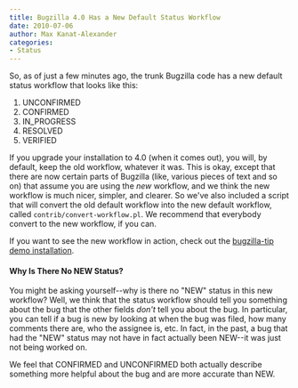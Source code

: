```yaml
---
title: Bugzilla 4.0 Has a New Default Status Workflow
date: 2010-07-06
author: Max Kanat-Alexander
categories:
- Status
---
```

So, as of just a few minutes ago, the trunk Bugzilla code has a new
default status workflow that looks like this:

1.  UNCONFIRMED
2.  CONFIRMED
3.  IN\_PROGRESS
4.  RESOLVED
5.  VERIFIED

If you upgrade your installation to 4.0 (when it comes out), you will,
by default, keep the old workflow, whatever it was. This is okay, except
that there are now certain parts of Bugzilla (like, various pieces of
text and so on) that assume you are using the *new* workflow, and we
think the new workflow is much nicer, simpler, and clearer. So we've
also included a script that will convert the old default workflow into
the new default workflow, called `contrib/convert-workflow.pl`.
We recommend that everybody convert to the new workflow, if you can.

If you want to see the new workflow in action, check out the
[bugzilla-tip demo
installation](http://landfill.bugzilla.org/bugzilla-tip/).

#### Why Is There No NEW Status?

You might be asking yourself--why is there no "NEW" status in this new
workflow? Well, we think that the status workflow should tell you
something about the bug that the other fields *don't* tell you about the
bug. In particular, you can tell if a bug is new by looking at when the
bug was filed, how many comments there are, who the assignee is, etc. In
fact, in the past, a bug that had the "NEW" status may not have in fact
actually been NEW--it was just not being worked on.

We feel that CONFIRMED and UNCONFIRMED both actually describe something
more helpful about the bug and are more accurate than NEW.
